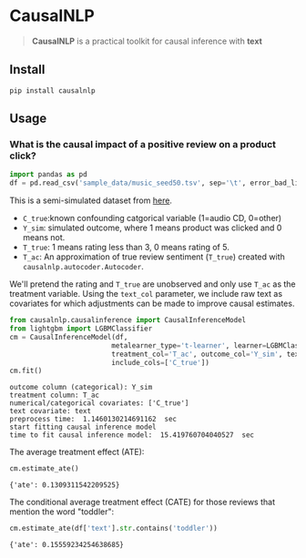 # CausalNLP
> **CausalNLP** is a practical toolkit for causal inference with **text**


## Install

`pip install causalnlp`

## Usage

### What is the causal impact of a positive review on a product click?

```python
import pandas as pd
df = pd.read_csv('sample_data/music_seed50.tsv', sep='\t', error_bad_lines=False)
```

This is a semi-simulated dataset from [here](https://github.com/rpryzant/causal-text).
- `C_true`:known confounding catgorical variable (1=audio CD, 0=other)
- `Y_sim`: simulated outcome, where 1 means product was clicked and 0 means not. 
- `T_true`: 1 means rating less than 3, 0 means rating of 5.
- `T_ac`: An approximation of true review sentiment (`T_true`) created with `causalnlp.autocoder.Autocoder`.

We'll pretend the rating and `T_true` are unobserved and only use `T_ac` as the treatment variable. Using the `text_col` parameter, we include raw text as covariates for which adjustments can be made to improve causal estimates.

```python
from causalnlp.causalinference import CausalInferenceModel
from lightgbm import LGBMClassifier
cm = CausalInferenceModel(df, 
                         metalearner_type='t-learner', learner=LGBMClassifier(num_leaves=500),
                         treatment_col='T_ac', outcome_col='Y_sim', text_col='text',
                         include_cols=['C_true'])
cm.fit()
```

    outcome column (categorical): Y_sim
    treatment column: T_ac
    numerical/categorical covariates: ['C_true']
    text covariate: text
    preprocess time:  1.1460130214691162  sec
    start fitting causal inference model
    time to fit causal inference model:  15.419760704040527  sec


The average treatment effect (ATE):

```python
cm.estimate_ate()
```




    {'ate': 0.1309311542209525}



The conditional average treatment effect (CATE) for those reviews that mention the word "toddler":

```python
cm.estimate_ate(df['text'].str.contains('toddler'))
```




    {'ate': 0.15559234254638685}


